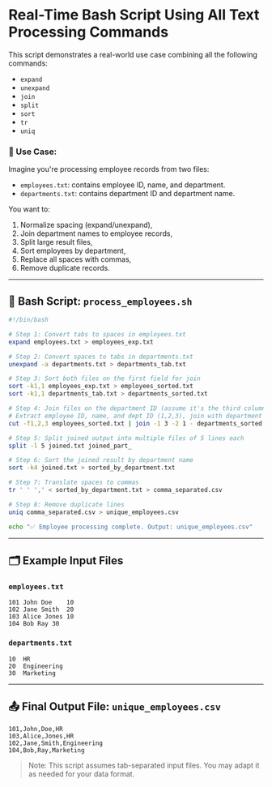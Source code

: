
# Real-Time Bash Script Using All Text Processing Commands

This script demonstrates a real-world use case combining all the following commands:
- `expand`
- `unexpand`
- `join`
- `split`
- `sort`
- `tr`
- `uniq`

### 📝 Use Case:
Imagine you're processing employee records from two files:
- `employees.txt`: contains employee ID, name, and department.
- `departments.txt`: contains department ID and department name.

You want to:
1. Normalize spacing (expand/unexpand),
2. Join department names to employee records,
3. Split large result files,
4. Sort employees by department,
5. Replace all spaces with commas,
6. Remove duplicate records.

---

## 🔧 Bash Script: `process_employees.sh`

```bash
#!/bin/bash

# Step 1: Convert tabs to spaces in employees.txt
expand employees.txt > employees_exp.txt

# Step 2: Convert spaces to tabs in departments.txt
unexpand -a departments.txt > departments_tab.txt

# Step 3: Sort both files on the first field for join
sort -k1,1 employees_exp.txt > employees_sorted.txt
sort -k1,1 departments_tab.txt > departments_sorted.txt

# Step 4: Join files on the department ID (assume it's the third column in employees)
# Extract employee ID, name, and dept ID (1,2,3), join with department name (1: dept ID)
cut -f1,2,3 employees_sorted.txt | join -1 3 -2 1 - departments_sorted.txt > joined.txt

# Step 5: Split joined output into multiple files of 5 lines each
split -l 5 joined.txt joined_part_

# Step 6: Sort the joined result by department name
sort -k4 joined.txt > sorted_by_department.txt

# Step 7: Translate spaces to commas
tr ' ' ',' < sorted_by_department.txt > comma_separated.csv

# Step 8: Remove duplicate lines
uniq comma_separated.csv > unique_employees.csv

echo "✅ Employee processing complete. Output: unique_employees.csv"
```

---

## 🗂 Example Input Files

### `employees.txt`
```
101	John Doe	10
102	Jane Smith	20
103	Alice Jones	10
104	Bob Ray	30
```

### `departments.txt`
```
10	HR
20	Engineering
30	Marketing
```

---

## 📤 Final Output File: `unique_employees.csv`

```
101,John,Doe,HR
103,Alice,Jones,HR
102,Jane,Smith,Engineering
104,Bob,Ray,Marketing
```

> Note: This script assumes tab-separated input files. You may adapt it as needed for your data format.
